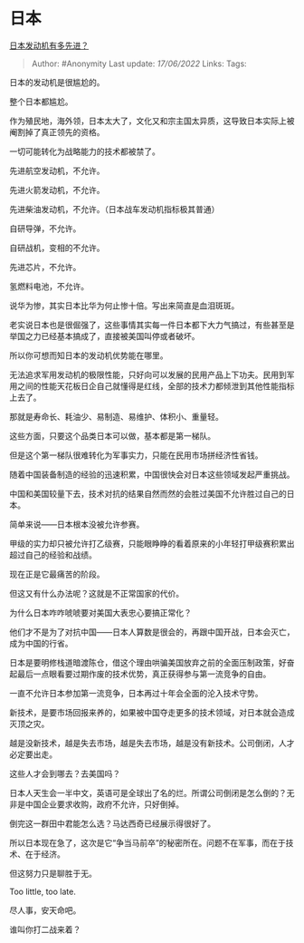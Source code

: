 # 日本
[日本发动机有多先进？](https://www.zhihu.com/question/464288082/answer/2526230399)

> Author: #Anonymity 
Last update: *17/06/2022* 
Links: 
Tags: 

日本的发动机是很尴尬的。

整个日本都尴尬。

作为殖民地，海外领，日本太大了，文化又和宗主国太异质，这导致日本实际上被阉割掉了真正领先的资格。

一切可能转化为战略能力的技术都被禁了。

先进航空发动机，不允许。

先进火箭发动机，不允许。

先进柴油发动机，不允许。（日本战车发动机指标极其普通）

自研导弹，不允许。

自研战机，变相的不允许。

先进芯片，不允许。

氢燃料电池，不允许。

说华为惨，其实日本比华为何止惨十倍。写出来简直是血泪斑斑。

老实说日本也是很倔强了，这些事情其实每一件日本都下大力气搞过，有些甚至是举国之力已经基本搞成了，直接被美国叫停或者破坏。

所以你可想而知日本的发动机优势能在哪里。

无法追求军用发动机的极限性能，只好向可以发展的民用产品上下功夫。民用到军用之间的性能天花板日企自己就懂得是红线，全部的技术力都倾泄到其他性能指标上去了。

那就是寿命长、耗油少、易制造、易维护、体积小、重量轻。

这些方面，只要这个品类日本可以做，基本都是第一梯队。

但是这个第一梯队很难转化为军事实力，只能在民用市场拼经济性省钱。

随着中国装备制造的经验的迅速积累，中国很快会对日本这些领域发起严重挑战。

中国和美国较量下去，技术对抗的结果自然而然的会胜过美国不允许胜过自己的日本。

简单来说——日本根本没被允许参赛。

甲级的实力却只被允许打乙级赛，只能眼睁睁的看着原来的小年轻打甲级赛积累出超过自己的经验和战绩。

现在正是它最痛苦的阶段。

但这又有什么办法呢？这就是不正常国家的代价。

为什么日本咋咋唬唬要对美国大表忠心要搞正常化？

他们才不是为了对抗中国——日本人算数是很会的，再跟中国开战，日本会灭亡，成为中国的行省。

日本是要明修栈道暗渡陈仓，借这个理由哄骗美国放弃之前的全面压制政策，好奋起最后一点眼看要过期作废的技术优势，真正获得参与第一流竞争的自由。

一直不允许日本参加第一流竞争，日本再过十年会全面的沦入技术守势。

新技术，是要市场回报来养的，如果被中国夺走更多的技术领域，对日本就会造成灭顶之灾。

越是没新技术，越是失去市场，越是失去市场，越是没有新技术。公司倒闭，人才必定要出走。

这些人才会到哪去？去美国吗？

日本人天生会一半中文，英语可是全球出了名的烂。所谓公司倒闭是怎么倒的？无非是中国企业要求收购，政府不允许，只好倒掉。

倒完这一群田中君能怎么选？马达西奇已经展示得很好了。

所以日本现在急了，这次是它“争当马前卒”的秘密所在。问题不在军事，而在于技术、在于经济。

但这努力只是聊胜于无。

Too little, too late.

尽人事，安天命吧。

  

谁叫你打二战来着？

